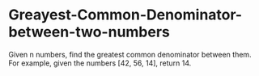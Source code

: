 # Greayest-Common-Denominator-between-two-numbers
Given n numbers, find the greatest common denominator between them.  For example, given the numbers [42, 56, 14], return 14.
